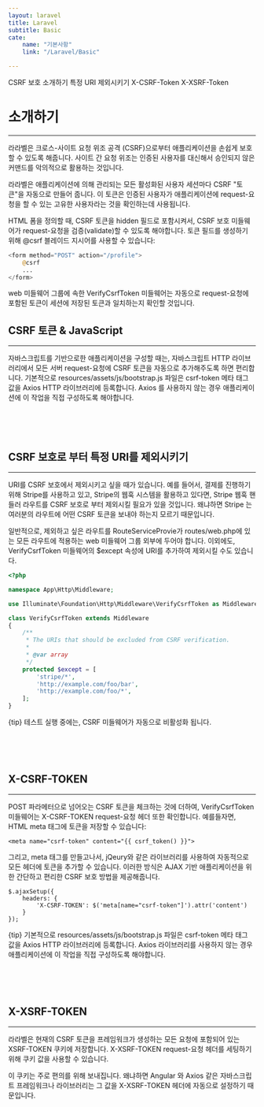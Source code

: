 ```yaml
---
layout: laravel
title: Laravel
subtitle: Basic
cate:
    name: "기본사항"
    link: "/Laravel/Basic"

---
```


CSRF 보호
소개하기
특정 URI 제외시키기
X-CSRF-Token
X-XSRF-Token

# 소개하기
---
라라벨은 크로스-사이트 요청 위조 공격 (CSRF)으로부터 애플리케이션을 손쉽게 보호할 수 있도록 해줍니다. 사이트 간 요청 위조는 인증된 사용자를 대신해서 승인되지 않은 커맨드를 악의적으로 활용하는 것입니다.

라라벨은 애플리케이션에 의해 관리되는 모든 활성화된 사용자 세션마다 CSRF "토큰"을 자동으로 만들어 줍니다. 이 토큰은 인증된 사용자가 애플리케이션에 request-요청을 할 수 있는 고유한 사용자라는 것을 확인하는데 사용됩니다.

HTML 폼을 정의할 때, CSRF 토큰을 hidden 필드로 포함시켜서, CSRF 보호 미들웨어가 request-요청을 검증(validate)할 수 있도록 해야합니다. 토큰 필드를 생성하기 위해 @csrf 블레이드 지시어를 사용할 수 있습니다:

```php
<form method="POST" action="/profile">
    @csrf
    ...
</form>
```

web 미들웨어 그룹에 속한 VerifyCsrfToken 미들웨어는 자동으로 request-요청에 포함된 토큰이 세션에 저장된 토큰과 일치하는지 확인할 것입니다.

## CSRF 토큰 & JavaScript
---
자바스크립트를 기반으로한 애플리케이션을 구성할 때는, 자바스크립트 HTTP 라이브러리에서 모든 서버 request-요청에 CSRF 토큰을 자동으로 추가해주도록 하면 편리합니다. 기본적으로 resources/assets/js/bootstrap.js 파일은 csrf-token 메타 태그 값을 Axios HTTP 라이브러리에 등록합니다. Axios 를 사용하지 않는 경우 애플리케이션에 이 작업을 직접 구성하도록 해야합니다.

<br><br><br>


## CSRF 보호로 부터 특정 URI를 제외시키기
---
URI를 CSRF 보호에서 제외시키고 싶을 때가 있습니다. 예를 들어서, 결제를 진행하기 위해 Stripe를 사용하고 있고, Stripe의 웹훅 시스템을 활용하고 있다면, Stripe 웹훅 핸들러 라우트를 CSRF 보호로 부터 제외시킬 필요가 있을 것입니다. 왜냐하면 Stripe 는 여러분의 라우트에 어떤 CSRF 토큰을 보내야 하는지 모르기 때문입니다.

일반적으로, 제외하고 싶은 라우트를 RouteServiceProvie가 routes/web.php에 있는 모든 라우트에 적용하는 web 미들웨어 그룹 외부에 두어야 합니다. 이외에도, VerifyCsrfToken 미들웨어의 $except 속성에 URI를 추가하여 제외시킬 수도 있습니다.

```php
<?php

namespace App\Http\Middleware;

use Illuminate\Foundation\Http\Middleware\VerifyCsrfToken as Middleware;

class VerifyCsrfToken extends Middleware
{
    /**
     * The URIs that should be excluded from CSRF verification.
     *
     * @var array
     */
    protected $except = [
        'stripe/*',
        'http://example.com/foo/bar',
        'http://example.com/foo/*',
    ];
}
```

{tip} 테스트 실행 중에는, CSRF 미들웨어가 자동으로 비활성화 됩니다.


<br><br><br>


## X-CSRF-TOKEN
---
POST 파라메터으로 넘어오는 CSRF 토큰을 체크하는 것에 더하여, VerifyCsrfToken 미들웨어는 X-CSRF-TOKEN request-요청 헤더 또한 확인합니다. 예를들자면, HTML meta 태그에 토큰을 저장할 수 있습니다:

```
<meta name="csrf-token" content="{{ csrf_token() }}">
```

그리고, meta 태그를 만들고나서, jQeury와 같은 라이브러리를 사용하여 자동적으로 모든 헤더에 토큰을 추가할 수 있습니다. 이러한 방식은 AJAX 기반 애플리케이션을 위한 간단하고 편리한 CSRF 보호 방법을 제공해줍니다.

```
$.ajaxSetup({
    headers: {
        'X-CSRF-TOKEN': $('meta[name="csrf-token"]').attr('content')
    }
});
```

{tip} 기본적으로 resources/assets/js/bootstrap.js 파일은 csrf-token 메타 태그 값을 Axios HTTP 라이브러리에 등록합니다. Axios 라이브러리를 사용하지 않는 경우 애플리케이션에 이 작업을 직접 구성하도록 해야합니다.



<br><br><br>


## X-XSRF-TOKEN
---
라라벨은 현재의 CSRF 토큰을 프레임워크가 생성하는 모든 요청에 포함되어 있는 XSRF-TOKEN 쿠키에 저장합니다. X-XSRF-TOKEN request-요청 헤더를 세팅하기 위해 쿠키 값을 사용할 수 있습니다.

이 쿠키는 주로 편의를 위해 보내집니다. 왜냐하면 Angular 와 Axios 같은 자바스크립트 프레임워크나 라이브러리는 그 값을 X-XSRF-TOKEN 헤더에 자동으로 설정하기 때문입니다.
